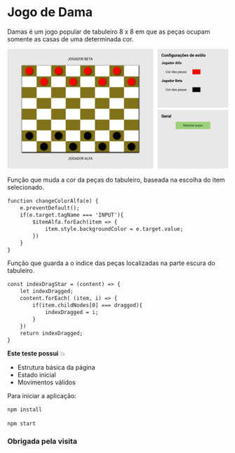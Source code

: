# Jogo de Dama  

Damas é um jogo popular de tabuleiro 8 x 8 em que as peças ocupam somente as casas de uma determinada cor. 


![Preview](picture.png)


Função que muda a cor da peças do tabuleiro, baseada na escolha do item selecionado.


    function changeColorAlfa(e) {
        e.preventDefault();
        if(e.target.tagName === 'INPUT'){
            $itemAlfa.forEach(item => {
                item.style.backgroundColor = e.target.value;
            })
        }
    }


Função que guarda a o indice das peças localizadas na parte escura do tabuleiro.

    const indexDragStar = (content) => {
        let indexDragged;
        content.forEach( (item, i) => {
            if(item.childNodes[0] === dragged){
                indexDragged = i;
            }
        })
        return indexDragged;
    }


<b>Este teste possui</b> 💥

- Estrutura básica da página
- Estado inicial
- Movimentos válidos



Para iniciar a aplicação:
    
    npm install
    
    npm start



### Obrigada pela visita 
